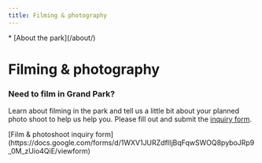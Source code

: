 ```yaml
---
title: Filming & photography
---
```


<nav markdown="1">
* [About the park](/about/)
</nav>

Filming & photography
==================

### Need to film in Grand Park?

Learn about filming in the park and tell us a little bit about your planned photo shoot to help us help you. Please fill out and submit the [inquiry form](https://docs.google.com/forms/d/1WXV1JURZdfIIjBqFqwSWOQ8pyboJRp9_0M_zUio4QiE/viewform).

<p class="action" markdown="1">
[Film & photoshoot inquiry form](https://docs.google.com/forms/d/1WXV1JURZdfIIjBqFqwSWOQ8pyboJRp9_0M_zUio4QiE/viewform)
</p>

<!-- 
<figure>
  <img src="https://thesource.metro.net/wp-content/uploads/2019/03/5c80271cf18d8c00099a9ef6-eight.jpg" alt="Captain Marvel" height="500" />
  <figcaption>Some scenes in the movie <em>“Captain Marvel”</em> were filmed at Grand Park. Source: <a href="https://thesource.metro.net/2018/09/18/captain-marvel-goes-metro/">Captain Marvel goes Metro</a>. Photo credit: Chuck Zlotnick / Marvel Studios</figcaption>
</figure>
-->
